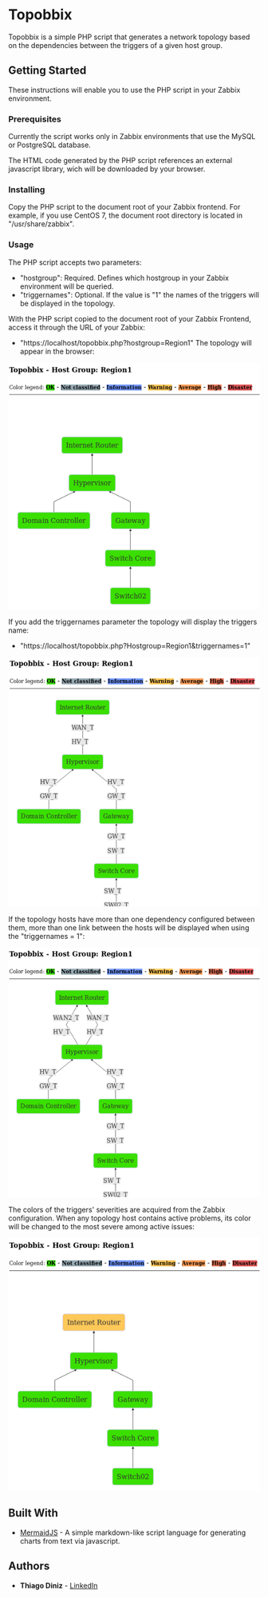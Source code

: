 # Topobbix

Topobbix is a simple PHP script that generates a network topology based on the dependencies between the triggers of a given host group.

## Getting Started

These instructions will enable you to use the PHP script in your Zabbix environment.

### Prerequisites

Currently the script works only in Zabbix environments that use the MySQL or PostgreSQL database.

The HTML code generated by the PHP script references an external javascript library, wich will be downloaded by your browser.

### Installing

Copy the PHP script to the document root of your Zabbix frontend.
For example, if you use CentOS 7, the document root directory is located in "/usr/share/zabbix".

### Usage

The PHP script accepts two parameters:
* "hostgroup": Required. Defines which hostgroup in your Zabbix environment will be queried.
* "triggernames": Optional. If the value is "1" the names of the triggers will be displayed in the topology.

With the PHP script copied to the document root of your Zabbix Frontend, access it through the URL of your Zabbix:
* "https://localhost/topobbix.php?hostgroup=Region1"
The topology will appear in the browser:

![example1](READMEImages/topobbix1.png)

If you add the triggernames parameter the topology will display the triggers name:
* "https://localhost/topobbix.php?Hostgroup=Region1&triggernames=1"

![example2](READMEImages/topobbix2.png)

If the topology hosts have more than one dependency configured between them, more than one link between the hosts will be displayed when using the "triggernames = 1":

![example3](READMEImages/topobbix3.png)

The colors of the triggers' severities are acquired from the Zabbix configuration. When any topology host contains active problems, its color will be changed to the most severe among active issues:

![example4](READMEImages/topobbix4.png)

## Built With

* [MermaidJS](https://mermaidjs.github.io/) - A simple markdown-like script language for generating charts from text via javascript.

## Authors

* **Thiago Diniz** - [LinkedIn](https://www.linkedin.com/in/thiagomdiniz/)
